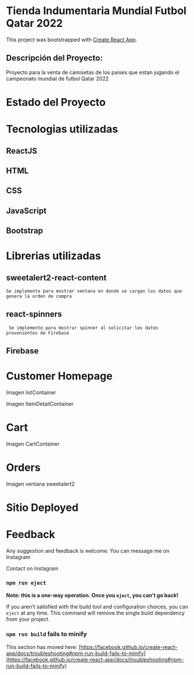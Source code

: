 # Tienda Indumentaria Mundial Futbol Qatar 2022

This project was bootstrapped with [Create React App](https://github.com/facebook/create-react-app).

## Descripción del Proyecto:

Proyecto para la venta de camisetas de los paises que estan jugando el campeonato mundial de futbol Qatar 2022

# Estado del Proyecto

# Tecnologias utilizadas

## ReactJS

## HTML

## CSS

## JavaScript

## Bootstrap

# Librerias utilizadas

## sweetalert2-react-content
    Se implemento para mostrar ventana en donde se cargan los datos que genera la orden de compra

## react-spinners
     Se implemento para mostrar spinner al solicitar los datos provenientes de Firebase

## Firebase
    
# Customer Homepage

Imagen listContainer

Imagen ItemDetailContainer

# Cart

Imagen CartContainer

# Orders

Imagen ventana sweetalert2

# Sitio Deployed

# Feedback

Any suggestion and feedback is welcome. You can message me on Instagram

Contact on Instagram

### `npm run eject`

**Note: this is a one-way operation. Once you `eject`, you can't go back!**

If you aren't satisfied with the build tool and configuration choices, you can `eject` at any time. This command will remove the single build dependency from your project.


### `npm run build` fails to minify

This section has moved here: [https://facebook.github.io/create-react-app/docs/troubleshooting#npm-run-build-fails-to-minify](https://facebook.github.io/create-react-app/docs/troubleshooting#npm-run-build-fails-to-minify)
